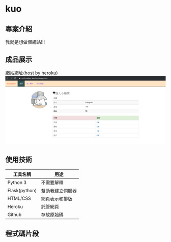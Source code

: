 # kuo

## 專案介紹

我就是想做個網站!!!

## 成品展示

[網站網址(host by heroku)](https://pythondiary-kuo.herokuapp.com/)
![](https://github.com/kuanglien/kuo/blob/master/index.png)

## 使用技術

工具名稱 | 用途
---------|----------
Python 3 | 不需要解釋
Flask(python)    | 幫助我建立伺服器
HTML/CSS  | 網頁表示和排版
Heroku   | 託管網頁
Github   | 存放原始碼

## 程式碼片段

```python

```
